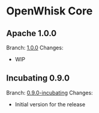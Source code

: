 <!--
#
# Licensed to the Apache Software Foundation (ASF) under one or more
# contributor license agreements.  See the NOTICE file distributed with
# this work for additional information regarding copyright ownership.
# The ASF licenses this file to You under the Apache License, Version 2.0
# (the "License"); you may not use this file except in compliance with
# the License.  You may obtain a copy of the License at
#
#     http://www.apache.org/licenses/LICENSE-2.0
#
# Unless required by applicable law or agreed to in writing, software
# distributed under the License is distributed on an "AS IS" BASIS,
# WITHOUT WARRANTIES OR CONDITIONS OF ANY KIND, either express or implied.
# See the License for the specific language governing permissions and
# limitations under the License.
#
-->

# OpenWhisk Core

## Apache 1.0.0
Branch: [1.0.0](https://github.com/apache/openwhisk/tree/1.0.0)
Changes:
- WIP

## Incubating 0.9.0
Branch: [0.9.0-incubating](https://github.com/apache/openwhisk/tree/0.9.0-incubating)
Changes:
- Initial version for the release
